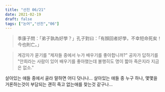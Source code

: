 ```yaml
---
title: "선진 06/21"
date: 2021-02-19
draft: false
tags: ["논어","선진","06"]
---
```


> 季康子問：「弟子孰為好學？」孔子對曰：「有顏回者好學，不幸短命死矣！今也則亡。」

> 계강자가 묻기를 "제자들 중에서 누가 배우기를 좋아합니까?" 공자가 답하기를 "안희라는 사람이 있어 배우기를 좋아했는데 불행히도 명이 짧아 죽은지라 지금은 없소."

살아있는 애들 중에서 골라 말하면 어디 덧나나... 살아있는 애들 중 누구 하나, 몇몇을 거론하는것이 부담되는 괜히 죽고 없는애를 찾는것 같구나...

